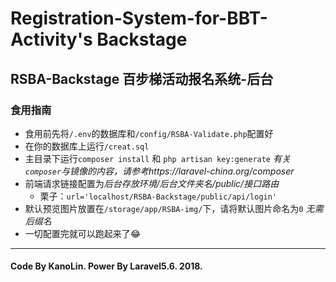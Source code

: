 # Registration-System-for-BBT-Activity's Backstage
## RSBA-Backstage 百步梯活动报名系统-后台
### 食用指南
- 食用前先将`/.env`的数据库和`/config/RSBA-Validate.php`配置好
- 在你的数据库上运行`/creat.sql`
- 主目录下运行`composer install` 和 `php artisan key:generate` *有关`composer`与镜像的内容，请参考https://laravel-china.org/composer* 
- 前端请求链接配置为*后台存放环境/后台文件夹名/public/接口路由* 
    - 栗子：`url='localhost/RSBA-Backstage/public/api/login'`
- 默认预览图片放置在`/storage/app/RSBA-img/`下，请将默认图片命名为`0` *无需后缀名*
- 一切配置完就可以跑起来了😂
-------
#### Code By KanoLin. Power By Laravel5.6. 2018.